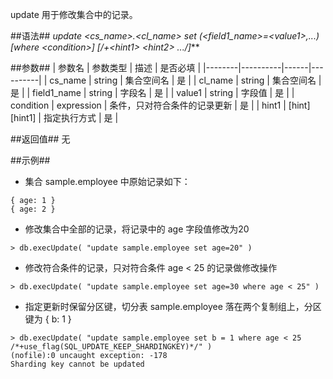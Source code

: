 
update 用于修改集合中的记录。

##语法##
***update \<cs_name\>.\<cl_name\> set (\<field1_name\>=\<value1\>,...) [where \<condition\>] [/*+\<hint1\> \<hint2\> ...*/]***

##参数##
| 参数名 | 参数类型 | 描述 | 是否必填 |
|--------|----------|------|----------|
| cs_name | string | 集合空间名  | 是 |
| cl_name | string | 集合空间名  | 是 |
| field1_name | string | 字段名  | 是 |
| value1 | string | 字段值  | 是 |
| condition | expression | 条件，只对符合条件的记录更新  | 是 |
| hint1 | [hint][hint1] | 指定执行方式  | 是 |

##返回值##
无 

##示例##

   * 集合 sample.employee 中原始记录如下：

   ```lang-json
   { age: 1 }
   { age: 2 }
   ```

   * 修改集合中全部的记录，将记录中的 age 字段值修改为20 

   ```lang-javascript
   > db.execUpdate( "update sample.employee set age=20" )
   ```

   * 修改符合条件的记录，只对符合条件 age \< 25 的记录做修改操作 

   ```lang-javascript
   > db.execUpdate( "update sample.employee set age=30 where age < 25" )
   ```

   * 指定更新时保留分区键，切分表 sample.employee 落在两个复制组上，分区键为 { b: 1 }

   ```lang-javascript
   > db.execUpdate( "update sample.employee set b = 1 where age < 25 /*+use_flag(SQL_UPDATE_KEEP_SHARDINGKEY)*/" )
   (nofile):0 uncaught exception: -178
   Sharding key cannot be updated
   ```


[^_^]:
    本文使用的所有引用及链接
[hint1]:manual/Manual/SQL_Grammar/Clause/hint.md